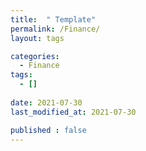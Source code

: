 ```yaml
---
title:  " Template"
permalink: /Finance/
layout: tags

categories:
  - Finance
tags:
  - []
 
date: 2021-07-30
last_modified_at: 2021-07-30

published : false
---
```

